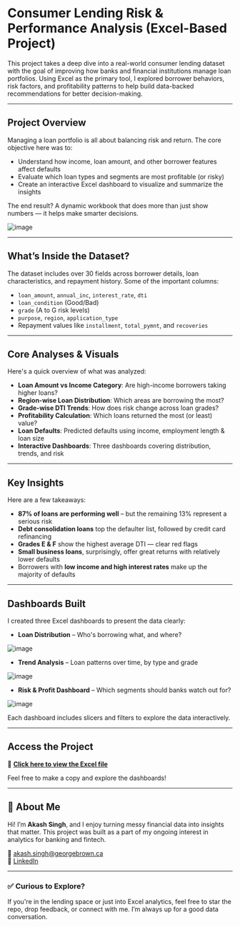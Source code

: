 # Consumer Lending Risk & Performance Analysis (Excel-Based Project)

This project takes a deep dive into a real-world consumer lending dataset with the goal of improving how banks and financial institutions manage loan portfolios. Using Excel as the primary tool, I explored borrower behaviors, risk factors, and profitability patterns to help build data-backed recommendations for better decision-making.

---

## Project Overview

Managing a loan portfolio is all about balancing risk and return. The core objective here was to:

- Understand how income, loan amount, and other borrower features affect defaults
- Evaluate which loan types and segments are most profitable (or risky)
- Create an interactive Excel dashboard to visualize and summarize the insights

The end result? A dynamic workbook that does more than just show numbers — it helps make smarter decisions.

![image](https://github.com/user-attachments/assets/abc33e88-b663-40a5-b569-0a78f0011df1)


---

## What’s Inside the Dataset?

The dataset includes over 30 fields across borrower details, loan characteristics, and repayment history. Some of the important columns:

- `loan_amount`, `annual_inc`, `interest_rate`, `dti`
- `loan_condition` (Good/Bad)
- `grade` (A to G risk levels)
- `purpose`, `region`, `application_type`
- Repayment values like `installment`, `total_pymnt`, and `recoveries`

---

## Core Analyses & Visuals

Here's a quick overview of what was analyzed:

- **Loan Amount vs Income Category**: Are high-income borrowers taking higher loans?
- **Region-wise Loan Distribution**: Which areas are borrowing the most?
- **Grade-wise DTI Trends**: How does risk change across loan grades?
- **Profitability Calculation**: Which loans returned the most (or least) value?
- **Loan Defaults**: Predicted defaults using income, employment length & loan size
- **Interactive Dashboards**: Three dashboards covering distribution, trends, and risk

---

## Key Insights

Here are a few takeaways:

- **87% of loans are performing well** – but the remaining 13% represent a serious risk
- **Debt consolidation loans** top the defaulter list, followed by credit card refinancing
- **Grades E & F** show the highest average DTI — clear red flags
- **Small business loans**, surprisingly, offer great returns with relatively lower defaults
- Borrowers with **low income and high interest rates** make up the majority of defaults

---

## Dashboards Built

I created three Excel dashboards to present the data clearly:

- **Loan Distribution** – Who's borrowing what, and where?

![image](https://github.com/user-attachments/assets/73d75b7f-d049-4b2c-888b-2d836a8b4104)

- **Trend Analysis** – Loan patterns over time, by type and grade

![image](https://github.com/user-attachments/assets/c2c8b4b8-2e5a-42d2-bb6b-138de9443bc8)


- **Risk & Profit Dashboard** – Which segments should banks watch out for?

![image](https://github.com/user-attachments/assets/fc24ed22-a732-491e-abf0-15b757f60e07)


Each dashboard includes slicers and filters to explore the data interactively.

---

## Access the Project

🔗 [**Click here to view the Excel file**](https://docs.google.com/spreadsheets/d/1T6_feAmVwFX-vLFl_kUB1FazTVDwAuga/edit?usp=sharing)

Feel free to make a copy and explore the dashboards!

---

## 👋 About Me

Hi! I’m **Akash Singh**, and I enjoy turning messy financial data into insights that matter. This project was built as a part of my ongoing interest in analytics for banking and fintech.

📧 akash.singh@georgebrown.ca  
🔗 [LinkedIn](https://www.linkedin.com/in/akash-singh-979745147)

---

### ✅ Curious to Explore?
If you're in the lending space or just into Excel analytics, feel free to star the repo, drop feedback, or connect with me. I’m always up for a good data conversation.

